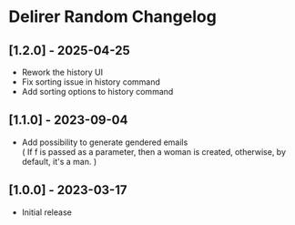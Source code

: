 # Delirer Random Changelog

## [1.2.0] - 2025-04-25
- Rework the history UI
- Fix sorting issue in history command
- Add sorting options to history command

## [1.1.0] - 2023-09-04
- Add possibility to generate gendered emails<br/>( If f is passed as a parameter, then a woman is created, otherwise, by default, it's a man. )

## [1.0.0] - 2023-03-17
- Initial release
